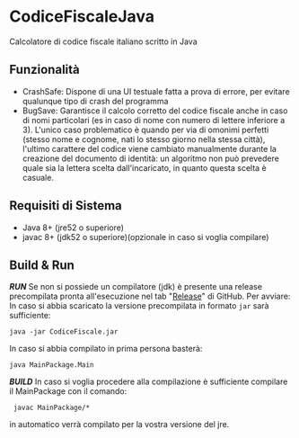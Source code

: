 ﻿# CodiceFiscaleJava
Calcolatore di codice fiscale italiano scritto in Java
## Funzionalità

 - CrashSafe: Dispone di una UI testuale fatta a prova di errore, per evitare qualunque tipo di crash del programma
 - BugSave: Garantisce il calcolo corretto del codice fiscale anche in caso di nomi particolari (es in caso di nome con numero di lettere inferiore a 3).
 L'unico caso problematico è quando per via di omonimi perfetti (stesso nome e cognome, nati lo stesso giorno nella stessa città), l'ultimo carattere del codice viene cambiato manualmente durante la creazione del documento di identità: un algoritmo non può prevedere quale sia la lettera scelta dall'incaricato, in quanto questa scelta è casuale.
 

## Requisiti di Sistema
 - Java 8+ (jre52 o superiore)
 - javac 8+ (jdk52 o superiore)(opzionale in caso si voglia compilare)

## Build & Run
***RUN***
Se non si possiede un compilatore (jdk) è presente una release precompilata pronta all'esecuzione nel tab "[Release](https://github.com/TuxDave/CodiceFiscaleJava/releases)" di GitHub.
Per avviare:
In caso si abbia scaricato la versione precompilata in formato `jar` sarà sufficiente:

    java -jar CodiceFiscale.jar
In caso si abbia compilato in prima persona basterà:

    java MainPackage.Main

***BUILD***
In caso si voglia procedere alla compilazione è sufficiente compilare il MainPackage con il comando:

     javac MainPackage/*
in automatico verrà compilato per la vostra versione del jre.

